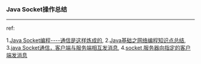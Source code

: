 ### Java Socket操作总结
***
ref:

1.[Java Socket编程----通信是这样炼成的](https://www.cnblogs.com/rocomp/p/4790340.html),   2.[Java基础之网络编程知识点总结](https://blog.csdn.net/u011460827/article/details/41654257),   3.[java Socket通信，客户端与服务端相互发消息](https://blog.csdn.net/qq_16949707/article/details/79042455),   4.[socket 服务器向指定的客户端发消息](https://blog.csdn.net/dingding_12345/article/details/72790839)

